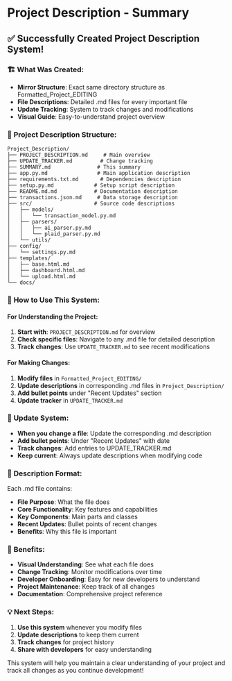 # Project Description - Summary

## ✅ Successfully Created Project Description System!

### 🏗️ **What Was Created:**
- **Mirror Structure**: Exact same directory structure as Formatted_Project_EDITING
- **File Descriptions**: Detailed .md files for every important file
- **Update Tracking**: System to track changes and modifications
- **Visual Guide**: Easy-to-understand project overview

### 📁 **Project Description Structure:**
```
Project_Description/
├── PROJECT_DESCRIPTION.md     # Main overview
├── UPDATE_TRACKER.md         # Change tracking
├── SUMMARY.md               # This summary
├── app.py.md                # Main application description
├── requirements.txt.md       # Dependencies description
├── setup.py.md             # Setup script description
├── README.md.md            # Documentation description
├── transactions.json.md     # Data storage description
├── src/                    # Source code descriptions
│   ├── models/
│   │   └── transaction_model.py.md
│   ├── parsers/
│   │   ├── ai_parser.py.md
│   │   └── plaid_parser.py.md
│   └── utils/
├── config/
│   └── settings.py.md
├── templates/
│   ├── base.html.md
│   ├── dashboard.html.md
│   └── upload.html.md
└── docs/
```

### 🎯 **How to Use This System:**

#### **For Understanding the Project:**
1. **Start with**: `PROJECT_DESCRIPTION.md` for overview
2. **Check specific files**: Navigate to any .md file for detailed description
3. **Track changes**: Use `UPDATE_TRACKER.md` to see recent modifications

#### **For Making Changes:**
1. **Modify files** in `Formatted_Project_EDITING/`
2. **Update descriptions** in corresponding .md files in `Project_Description/`
3. **Add bullet points** under "Recent Updates" section
4. **Update tracker** in `UPDATE_TRACKER.md`

### 🔄 **Update System:**
- **When you change a file**: Update the corresponding .md description
- **Add bullet points**: Under "Recent Updates" with date
- **Track changes**: Add entries to UPDATE_TRACKER.md
- **Keep current**: Always update descriptions when modifying code

### 📝 **Description Format:**
Each .md file contains:
- **File Purpose**: What the file does
- **Core Functionality**: Key features and capabilities
- **Key Components**: Main parts and classes
- **Recent Updates**: Bullet points of recent changes
- **Benefits**: Why this file is important

### 🚀 **Benefits:**
- **Visual Understanding**: See what each file does
- **Change Tracking**: Monitor modifications over time
- **Developer Onboarding**: Easy for new developers to understand
- **Project Maintenance**: Keep track of all changes
- **Documentation**: Comprehensive project reference

### 💡 **Next Steps:**
1. **Use this system** whenever you modify files
2. **Update descriptions** to keep them current
3. **Track changes** for project history
4. **Share with developers** for easy understanding

This system will help you maintain a clear understanding of your project and track all changes as you continue development!

